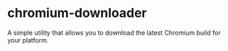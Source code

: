 # chromium-downloader
A simple utility that allows you to download the latest Chromium build for your platform.
